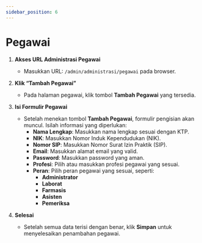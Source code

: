 ```yaml
---
sidebar_position: 6
---
```


# Pegawai

1. **Akses URL Administrasi Pegawai**
   - Masukkan URL: `/admin/administrasi/pegawai` pada browser.

2. **Klik “Tambah Pegawai”**
   - Pada halaman pegawai, klik tombol **Tambah Pegawai** yang tersedia.

3. **Isi Formulir Pegawai**
   - Setelah menekan tombol **Tambah Pegawai**, formulir pengisian akan muncul. Isilah informasi yang diperlukan:
     - **Nama Lengkap**: Masukkan nama lengkap sesuai dengan KTP.
     - **NIK**: Masukkan Nomor Induk Kependudukan (NIK).
     - **Nomor SIP**: Masukkan Nomor Surat Izin Praktik (SIP).
     - **Email**: Masukkan alamat email yang valid.
     - **Password**: Masukkan password yang aman.
     - **Profesi**: Pilih atau masukkan profesi pegawai yang sesuai.
     - **Peran**: Pilih peran pegawai yang sesuai, seperti:
       - **Administrator**
       - **Laborat**
       - **Farmasis**
       - **Asisten**
       - **Pemeriksa**

4. **Selesai**
   - Setelah semua data terisi dengan benar, klik **Simpan** untuk menyelesaikan penambahan pegawai.
